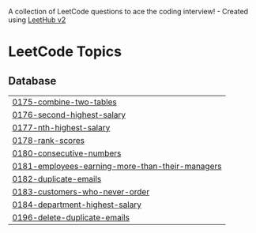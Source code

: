 A collection of LeetCode questions to ace the coding interview! - Created using [LeetHub v2](https://github.com/arunbhardwaj/LeetHub-2.0)
<!---LeetCode Topics Start-->
# LeetCode Topics
## Database
|  |
| ------- |
| [0175-combine-two-tables](https://github.com/pubayankapat/LeetCode/tree/master/0175-combine-two-tables) |
| [0176-second-highest-salary](https://github.com/pubayankapat/LeetCode/tree/master/0176-second-highest-salary) |
| [0177-nth-highest-salary](https://github.com/pubayankapat/LeetCode/tree/master/0177-nth-highest-salary) |
| [0178-rank-scores](https://github.com/pubayankapat/LeetCode/tree/master/0178-rank-scores) |
| [0180-consecutive-numbers](https://github.com/pubayankapat/LeetCode/tree/master/0180-consecutive-numbers) |
| [0181-employees-earning-more-than-their-managers](https://github.com/pubayankapat/LeetCode/tree/master/0181-employees-earning-more-than-their-managers) |
| [0182-duplicate-emails](https://github.com/pubayankapat/LeetCode/tree/master/0182-duplicate-emails) |
| [0183-customers-who-never-order](https://github.com/pubayankapat/LeetCode/tree/master/0183-customers-who-never-order) |
| [0184-department-highest-salary](https://github.com/pubayankapat/LeetCode/tree/master/0184-department-highest-salary) |
| [0196-delete-duplicate-emails](https://github.com/pubayankapat/LeetCode/tree/master/0196-delete-duplicate-emails) |
<!---LeetCode Topics End-->